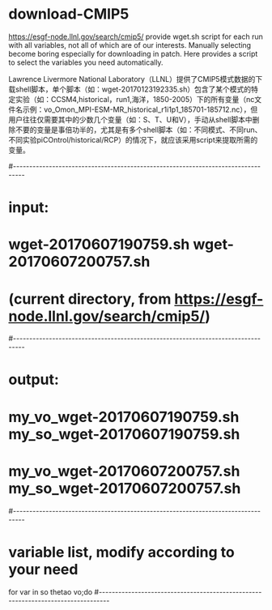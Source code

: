 # download-CMIP5
https://esgf-node.llnl.gov/search/cmip5/ provide wget.sh script for each run with all variables, not all of which are of our interests. Manually selecting become boring especially for downloading in patch. Here provides a script to select the variables you need automatically.

Lawrence Livermore National Laboratory（LLNL）提供了CMIP5模式数据的下载shell脚本，单个脚本（如：wget-20170123192335.sh）包含了某个模式的特定实验（如：CCSM4,historical，run1,海洋，1850-2005）下的所有变量（nc文件名示例：vo_Omon_MPI-ESM-MR_historical_r1i1p1_185701-185712.nc），但用户往往仅需要其中的少数几个变量（如：S、T、U和V），手动从shell脚本中删除不要的变量是事倍功半的，尤其是有多个shell脚本（如：不同模式、不同run、不同实验piCOntrol/historical/RCP）的情况下，就应该采用script来提取所需的变量。

#---------------------------------------------------------------------------------
# input:
# wget-20170607190759.sh wget-20170607200757.sh
# (current directory, from https://esgf-node.llnl.gov/search/cmip5/)
#---------------------------------------------------------------------------------
# output:
# my_vo_wget-20170607190759.sh my_so_wget-20170607190759.sh 
# my_vo_wget-20170607200757.sh my_so_wget-20170607200757.sh 
#---------------------------------------------------------------------------------
# variable list, modify according to your need
for var in so thetao vo;do
#---------------------------------------------------------------------------------
